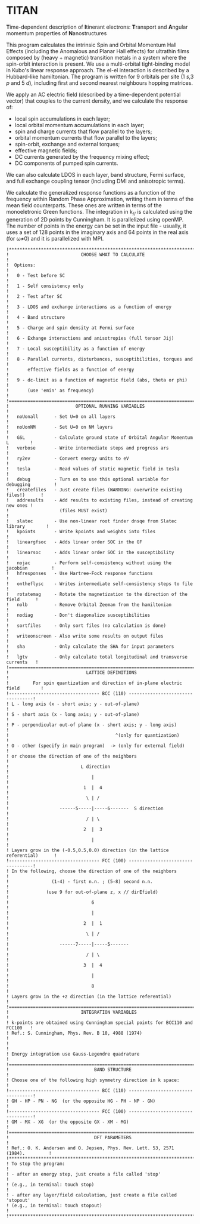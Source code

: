 <h1> TITAN </h1>

**T**ime-dependent description of
**I**tinerant electrons:
**T**ransport and
**A**ngular momentum properties of
**N**anostructures

This program calculates the intrinsic Spin and Orbital Momentum Hall
Effects (including the Anomalous and Planar Hall effects) for
ultrathin films composed by (heavy + magnetic) transition metals
in a system where the spin-orbit interaction is present. We use
a multi-orbital tight-binding model in Kubo's linear response approach.
The el-el interaction is described by a Hubbard-like hamiltonian.
The program is written for 9 orbitals per site (1 <i>s</i>,3 <i>p</i> and 5 <i>d</i>),
including first and second nearest neighbours hopping matrices.

We apply an AC electric field (described by a time-dependent potential
vector) that couples to the current density, and we calculate the
response of:
 - local spin accumulations in each layer;
 - local orbital momentum accumulations in each layer;
 - spin and charge currents that flow parallel to the layers;
 - orbital momentum currents that flow parallel to the layers;
 - spin-orbit, exchange and external torques;
 - effective magnetic fields;
 - DC currents generated by the frequency mixing effect;
 - DC components of pumped spin currents.

We can also calculate LDOS in each layer, band structure, Fermi surface,
and full exchange coupling tensor (including DMI and anisotropic terms).

We calculate the generalized response functions as a function of the frequency
within Random Phase Approximation, writing them in terms
of the mean field counterparts. These ones are written in terms of the
monoeletronic Green functions. The integration in k<sub>//</sub> is calculated
using the generation of 2D points by Cunningham.
It is parallelized using openMP. The number of points in the energy
can be set in the input file - usually, it uses a set of 128 points
in the imaginary axis and 64 points in the real axis (for &#969;&#8800;0)
and it is parallelized with MPI.
```
!*******************************************************************************!
!                           CHOOSE WHAT TO CALCULATE                            !
!  Options:                                                                     !
!   0 - Test before SC                                                          !
!   1 - Self consistency only                                                   !
!   2 - Test after SC                                                           !
!   3 - LDOS and exchange interactions as a function of energy                  !
!   4 - Band structure                                                          !
!   5 - Charge and spin density at Fermi surface                                !
!   6 - Exhange interactions and anisotropies (full tensor Jij)                 !
!   7 - Local susceptibility as a function of energy                            !
!   8 - Parallel currents, disturbances, susceptibilities, torques and          !
!       effective fields as a function of energy                                !
!   9 - dc-limit as a function of magnetic field (abs, theta or phi)            !
!       (use 'emin' as frequency)                                               !
!===============================================================================!
!                         OPTIONAL RUNNING VARIABLES                            !
!   noUonall      - Set U=0 on all layers                                       !
!   noUonNM       - Set U=0 on NM layers                                        !
!   GSL           - Calculate ground state of Orbital Angular Momentum L        !
!   verbose       - Write intermediate steps and progress ars                   !
!   ry2ev         - Convert energy units to eV                                  !
!   tesla         - Read values of static magnetic field in tesla               !
!   debug         - Turn on to use this optional variable for debugging         !
!   createfiles   - Just create files (WARNING: overwrite existing files!)      !
!   addresults    - Add results to existing files, instead of creating new ones !
!                   (files MUST exist)                                          !
!   slatec        - Use non-linear root finder dnsqe from Slatec library        !
!   kpoints       - Write kpoints and weights into files                        !
!   lineargfsoc   - Adds linear order SOC in the GF                             !
!   linearsoc     - Adds linear order SOC in the susceptibility                 !
!   nojac         - Perform self-consistency without using the jacobian         !
!   hfresponses   - Use Hartree-Fock response functions                         !
!   ontheflysc    - Writes intermediate self-consistency steps to file          !
!   rotatemag     - Rotate the magnetization to the direction of the field      !
!   nolb          - Remove Orbital Zeeman from the hamiltonian                  !
!   nodiag        - Don't diagonalize susceptibilities                          !
!   sortfiles     - Only sort files (no calculation is done)                    !
!   writeonscreen - Also write some results on output files                     !
!   sha           - Only calculate the SHA for input parameters                 !
!   lgtv          - Only calculate total longitudinal and transverse currents   !
!===============================================================================!
!                             LATTICE DEFINITIONS                               !
!         For spin quantization and direction of in-plane electric field        !
!---------------------------------- BCC (110) ----------------------------------!
! L - long axis (x - short axis; y - out-of-plane)                              !
! S - short axis (x - long axis; y - out-of-plane)                              !
! P - perpendicular out-of plane (x - short axis; y - long axis)                !
!                                        ^(only for quantization)               !
! O - other (specify in main program)  -> (only for external field)             !
! or choose the direction of one of the neighbors                               !
!                           L direction                                         !
!                               |                                               !
!                            1  |  4                                            !
!                             \ | /                                             !
!                   ------5-----|-----6-------  S direction                     !
!                             / | \                                             !
!                            2  |  3                                            !
!                               |                                               !
! Layers grow in the (-0.5,0.5,0.0) direction (in the lattice referential)      !
!---------------------------------- FCC (100) ----------------------------------!
! In the following, choose the direction of one of the neighbors                !
!                (1-4) - first n.n. ; (5-8) second n.n.                         !
!              (use 9 for out-of-plane z, x // dirEfield)                       !
!                               6                                               !
!                               |                                               !
!                            2  |  1                                            !
!                             \ | /                                             !
!                   ------7-----|-----5-------                                  !
!                             / | \                                             !
!                            3  |  4                                            !
!                               |                                               !
!                               8                                               !
! Layers grow in the +z direction (in the lattice referential)                  !
!===============================================================================!
!                           INTEGRATION VARIABLES                               !
! k-points are obtained using Cunningham special points for BCC110 and FCC100   !
! Ref.: S. Cunningham, Phys. Rev. B 10, 4988 (1974)                             !
!                                                                               !
! Energy integration use Gauss-Legendre quadrature                              !
!===============================================================================!
!                                BAND STRUCTURE                                 !
! Choose one of the following high symmetry direction in k space:               !
!---------------------------------- BCC (110) ----------------------------------!
! GH - HP - PN - NG  (or the opposite HG - PH - NP - GN)                        !
!---------------------------------- FCC (100) ----------------------------------!
! GM - MX - XG  (or the opposite GX - XM - MG)                                  !
!===============================================================================!
!                                DFT PARAMETERS                                 !
! Ref.:	O. K. Andersen and O. Jepsen, Phys. Rev. Lett. 53, 2571 (1984).         !
!*******************************************************************************!
! To stop the program:                                                          !
! - after an energy step, just create a file called 'stop'                      !
! (e.g., in terminal: touch stop)                                               !
! - after any layer/field calculation, just create a file called 'stopout'      !
! (e.g., in terminal: touch stopout)                                            !
!*******************************************************************************!
```
